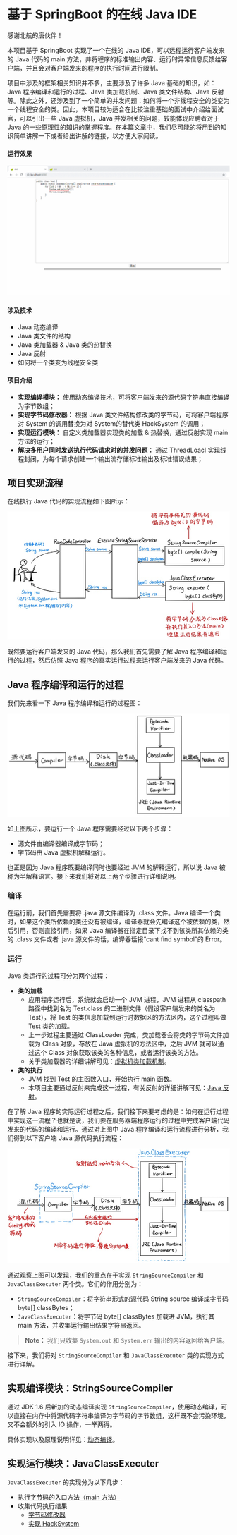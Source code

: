 # 基于 SpringBoot 的在线 Java IDE
感谢北航的唐伙伴！

本项目基于 SpringBoot 实现了一个在线的 Java IDE，可以远程运行客户端发来的 Java 代码的 main 方法，并将程序的标准输出内容、运行时异常信息反馈给客户端，并且会对客户端发来的程序的执行时间进行限制。

项目中涉及的框架相关知识并不多，主要涉及了许多 Java 基础的知识，如：Java 程序编译和运行的过程、Java 类加载机制、Java 类文件结构、Java 反射等。除此之外，还涉及到了一个简单的并发问题：如何将一个非线程安全的类变为一个线程安全的类。因此，本项目较为适合在比较注重基础的面试中介绍给面试官，可以引出一些 Java 虚拟机，Java 并发相关的问题，较能体现应聘者对于 Java 的一些原理性的知识的掌握程度。在本篇文章中，我们尽可能的将用到的知识简单讲解一下或者给出讲解的链接，以方便大家阅读。

#### 运行效果

![项目展示](./doc/pic/项目展示.gif)

#### 涉及技术

- Java 动态编译
- Java 类文件的结构
- Java 类加载器 & Java 类的热替换
- Java 反射
- 如何将一个类变为线程安全类

#### 项目介绍

- **实现编译模块：** 使用动态编译技术，可将客户端发来的源代码字符串直接编译为字节数组；
- **实现字节码修改器：** 根据 Java 类文件结构修改类的字节码，可将客户端程序对 System 的调用替换为对 System的替代类 HackSystem 的调用；
- **实现运行模块：** 自定义类加载器实现类的加载 & 热替换，通过反射实现 main 方法的运行；
- **解决多用户同时发送执行代码请求时的并发问题：** 通过 ThreadLoacl 实现线程封闭，为每个请求创建一个输出流存储标准输出及标准错误结果；



## 项目实现流程

在线执行 Java 代码的实现流程如下图所示：

![在线执行Java代码实现流程.jpg](./doc/pic/在线执行Java代码实现流程.jpg)

既然要运行客户端发来的 Java 代码，那么我们首先需要了解 Java 程序编译和运行的过程，然后仿照 Java 程序的真实运行过程来运行客户端发来的 Java 代码。



## Java 程序编译和运行的过程

我们先来看一下 Java 程序编译和运行的过程图：

![Java程序编译和运行的过程.jpg](./doc/pic/Java程序编译和运行的过程.jpg)

如上图所示，要运行一个 Java 程序需要经过以下两个步骤：

- 源文件由编译器编译成字节码；
- 字节码由 Java 虚拟机解释运行。

也正是因为 Java 程序既要编译同时也要经过 JVM 的解释运行，所以说 Java 被称为半解释语言。接下来我们将对以上两个步骤进行详细说明。

### 编译

在运行前，我们首先需要将 .java 源文件编译为 .class 文件。Java 编译一个类时，如果这个类所依赖的类还没有被编译，编译器就会先编译这个被依赖的类，然后引用，否则直接引用，如果 Java 编译器在指定目录下找不到该类所其依赖的类的 .class 文件或者 .java 源文件的话，编译器话报“cant find symbol”的 Error。

### 运行

Java 类运行的过程可分为两个过程：

- **类的加载**
	- 应用程序运行后，系统就会启动一个 JVM 进程，JVM 进程从 classpath 路径中找到名为 Test.class 的二进制文件（假设客户端发来的类名为 Test），将 Test 的类信息加载到运行时数据区的方法区内，这个过程叫做 Test 类的加载。
	- 上一步过程主要通过 ClassLoader 完成，类加载器会将类的字节码文件加载为 Class 对象，存放在 Java 虚拟机的方法区中，之后 JVM 就可以通过这个 Class 对象获取该类的各种信息，或者运行该类的方法。
	- 关于类加载器的详细讲解可见：[虚拟机类加载机制](https://github.com/TangBean/understanding-the-jvm/blob/master/Ch2-Java%E8%99%9A%E6%8B%9F%E6%9C%BA%E7%A8%8B%E5%BA%8F%E6%89%A7%E8%A1%8C/01-%E8%99%9A%E6%8B%9F%E6%9C%BA%E7%9A%84%E7%B1%BB%E5%8A%A0%E8%BD%BD%E6%9C%BA%E5%88%B6.md)。
- **类的执行**
	- JVM 找到 Test 的主函数入口，开始执行 main 函数。
	- 本项目主要通过反射来完成这一过程，有关反射的详细讲解可见：[Java 反射](https://github.com/TangBean/SimpleSpring/blob/master/doc/011-%E5%8F%8D%E5%B0%84%E4%B8%8E%E5%86%85%E7%9C%81.md#%E5%8F%8D%E5%B0%84-reflect)。

在了解 Java 程序的实际运行过程之后，我们接下来要考虑的是：如何在运行过程中实现这一流程？也就是说，我们要在服务器端程序运行的过程中完成客户端代码发来的代码的编译和运行。通过对上图中 Java 程序编译和运行流程进行分析，我们得到以下客户端 Java 源代码执行流程：

![客户端程序编译和运行的过程.jpg](./doc/pic/客户端程序编译和运行的过程.jpg)

通过观察上图可以发现，我们的重点在于实现 `StringSourceCompiler` 和 `JavaClassExecuter` 两个类。它们的作用分别为：

- `StringSourceCompiler`：将字符串形式的源代码 String source 编译成字节码 byte[] classBytes；
- `JavaClassExecuter`：将字节码 byte[] classBytes 加载进 JVM，执行其 main 方法，并收集运行输出结果字符串返回。

> **Note：** 我们只收集 `System.out` 和 `System.err` 输出的内容返回给客户端。

接下来，我们将对 `StringSourceCompiler` 和 `JavaClassExecuter` 类的实现方式进行详解。



## 实现编译模块：StringSourceCompiler

通过 JDK 1.6 后新加的动态编译实现 `StringSourceCompiler`，使用动态编译，可以直接在内存中将源代码字符串编译为字节码的字节数组，这样既不会污染环境，又不会额外的引入 IO 操作，一举两得。

具体实现以及原理说明详见：[动态编译](./doc/01-动态编译.md)。



## 实现运行模块：JavaClassExecuter

`JavaClassExecuter` 的实现分为以下几步：

- [执行字节码的入口方法（main 方法）](./doc/02-执行字节码的入口方法.md)
- 收集代码执行结果
	- [字节码修改器](./doc/03-收集代码执行结果：字节码修改器.md)
	- [实现 HackSystem](./doc/04-收集代码执行结果：实现HackSystem.md)


